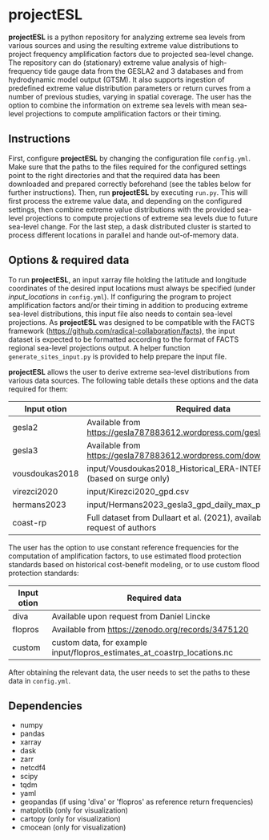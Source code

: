 # projectESL
**projectESL** is a python repository for analyzing extreme sea levels from various sources and using the resulting extreme value distributions to project frequency amplification factors due to projected sea-level change.
The repository can do (stationary) extreme value analysis of high-frequency tide gauge data from the GESLA2 and 3 databases and from hydrodynamic model output (GTSM). It also supports ingestion of predefined extreme value distribution parameters or return curves from a number of previous studies, varying in spatial coverage. The user has the option to combine the information on extreme sea levels with mean sea-level projections to compute amplification factors or their timing. 

## Instructions
First, configure **projectESL** by changing the configuration file ```config.yml```. Make sure that the paths to the files required for the configured settings point to the right directories and that the required data has been downloaded and prepared correctly beforehand (see the tables below for further instructions). Then, run **projectESL** by executing ```run.py```. This will first process the extreme value data, and depending on the configured settings, then combine extreme value distributions with the provided sea-level projections to compute projections of extreme sea levels due to future sea-level change. For the last step, a dask distributed cluster is started to process different locations in parallel and hande out-of-memory data.


## Options & required data
To run **projectESL**, an input xarray file holding the latitude and longitude coordinates of the desired input locations must always be specified (under <em>input_locations</em> in ```config.yml```).
If configuring the program to project amplification factors and/or their timing in addition to producing extreme sea-level distributions, this input file also needs to contain sea-level projections. As **projectESL** was designed to be compatible with the FACTS framework (<https://github.com/radical-collaboration/facts>),
the input dataset is expected to be formatted according to the format of FACTS regional sea-level projections output. A helper function ```generate_sites_input.py``` is provided to help prepare the input file.

**projectESL** allows the user to derive extreme sea-level distributions from various data sources. The following table details these options and the data required for them:

| **Input otion** | **Required data**                                                           |
|-----------------|-----------------------------------------------------------------------------|
| gesla2          | Available from <https://gesla787883612.wordpress.com/gesla2/>               |
| gesla3          | Available from <https://gesla787883612.wordpress.com/downloads/>            |
| vousdoukas2018  | input/Vousdoukas2018_Historical_ERA-INTERIM_wl.nc (based on surge only)     |
| virezci2020     | input/Kirezci2020_gpd.csv                                                   |
| hermans2023     | input/Hermans2023_gesla3_gpd_daily_max_potATS_Solari.nc                     |
| coast-rp        | Full dataset from Dullaart et al. (2021), available upon request of authors |

The user has the option to use constant reference frequencies for the computation of amplification factors, to use estimated flood protection standards based on historical cost-benefit modeling, or to use custom flood protection standards:


| **Input otion** | **Required data**                                                           |
|-----------------|-----------------------------------------------------------------------------|
| diva            | Available upon request from Daniel Lincke                                   |
| flopros         | Available from <https://zenodo.org/records/3475120>                         |
| custom          | custom data, for example input/flopros_estimates_at_coastrp_locations.nc    |

After obtaining the relevant data, the user needs to set the paths to these data in ```config.yml```.

## Dependencies
- numpy
- pandas
- xarray
- dask
- zarr
- netcdf4
- scipy
- tqdm
- yaml
- geopandas (if using 'diva' or 'flopros' as reference return frequencies)
- matplotlib (only for visualization)
- cartopy (only for visualization)
- cmocean (only for visualization)
 
 

